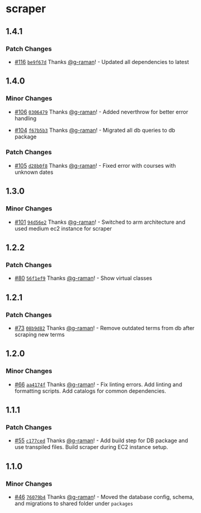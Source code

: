 # scraper

## 1.4.1

### Patch Changes

- [#116](https://github.com/g-raman/uenroll/pull/116) [`be9f67d`](https://github.com/g-raman/uenroll/commit/be9f67d8a56548661606a43ef07b10610e9aef54) Thanks [@g-raman](https://github.com/g-raman)! - Updated all dependencies to latest

## 1.4.0

### Minor Changes

- [#106](https://github.com/g-raman/uenroll/pull/106) [`0306479`](https://github.com/g-raman/uenroll/commit/03064794f717c007f20d39291968c157174d4020) Thanks [@g-raman](https://github.com/g-raman)! - Added neverthrow for better error handling

- [#104](https://github.com/g-raman/uenroll/pull/104) [`f67b5b3`](https://github.com/g-raman/uenroll/commit/f67b5b346b87670b189cf9151b1531538b59e534) Thanks [@g-raman](https://github.com/g-raman)! - Migrated all db queries to db package

### Patch Changes

- [#105](https://github.com/g-raman/uenroll/pull/105) [`d28b0f8`](https://github.com/g-raman/uenroll/commit/d28b0f8ddfb75d70cf82b311201f8f01095c13ee) Thanks [@g-raman](https://github.com/g-raman)! - Fixed error with courses with unknown dates

## 1.3.0

### Minor Changes

- [#101](https://github.com/g-raman/uenroll/pull/101) [`94d56e2`](https://github.com/g-raman/uenroll/commit/94d56e20d02619ba7c58526cd682ac593b9c4a83) Thanks [@g-raman](https://github.com/g-raman)! - Switched to arm architecture and used medium ec2 instance for scraper

## 1.2.2

### Patch Changes

- [#80](https://github.com/g-raman/uenroll/pull/80) [`56f1ef9`](https://github.com/g-raman/uenroll/commit/56f1ef9843a5e55484b39fddb7b81651eec76759) Thanks [@g-raman](https://github.com/g-raman)! - Show virtual classes

## 1.2.1

### Patch Changes

- [#73](https://github.com/g-raman/uenroll/pull/73) [`08b9d82`](https://github.com/g-raman/uenroll/commit/08b9d828dd817e2b6675f5c5f8e8d4e850e430e2) Thanks [@g-raman](https://github.com/g-raman)! - Remove outdated terms from db after scraping new terms

## 1.2.0

### Minor Changes

- [#66](https://github.com/g-raman/uenroll/pull/66) [`aa4174f`](https://github.com/g-raman/uenroll/commit/aa4174f6f8c7a6d03d61ef2fbba9c62be869e289) Thanks [@g-raman](https://github.com/g-raman)! - Fix linting errors. Add linting and formatting scripts. Add catalogs for common dependencies.

## 1.1.1

### Patch Changes

- [#55](https://github.com/g-raman/uenroll/pull/55) [`c177ced`](https://github.com/g-raman/uenroll/commit/c177ced05a552a024999b6883557eec83b44dd76) Thanks [@g-raman](https://github.com/g-raman)! - Add build step for DB package and use transpiled files. Build scraper during EC2 instance setup.

## 1.1.0

### Minor Changes

- [#46](https://github.com/g-raman/uenroll/pull/46) [`76079b4`](https://github.com/g-raman/uenroll/commit/76079b42eac4fb3ed07c44c4ba38abb680052daf) Thanks [@g-raman](https://github.com/g-raman)! - Moved the database config, schema, and migrations to shared folder under `packages`
